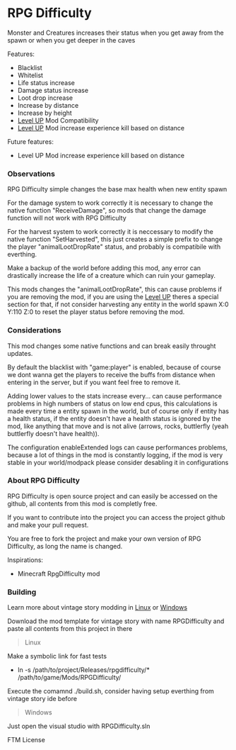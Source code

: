 # RPG Difficulty
Monster and Creatures increases their status when you get away from the spawn or when you get deeper in the caves

Features:
- Blacklist
- Whitelist
- Life status increase
- Damage status increase
- Loot drop increase
- Increase by distance
- Increase by height
- [Level UP](https://mods.vintagestory.at/levelup) Mod Compatibility
- [Level UP](https://mods.vintagestory.at/levelup) Mod increase experience kill based on distance

Future features:
- Level UP Mod increase experience kill based on distance

### Observations
RPG Difficulty simple changes the base max health when new entity spawn

For the damage system to work correctly it is necessary to change the native function "ReceiveDamage", so mods that change the damage function will not work with RPG Difficulty

For the harvest system to work correctly it is neccessary to modify the native function "SetHarvested", this just creates a simple prefix to change the player "animalLootDropRate" status, and probably is compatibile with everthing.

Make a backup of the world before adding this mod, any error can drastically increase the life of a creature which can ruin your gameplay.

This mods changes the "animalLootDropRate", this can cause problems if you are removing the mod, if you are using the [Level UP](https://mods.vintagestory.at/levelup) theres a special section for that, if not consider harvesting any entity in the world spawn X:0 Y:110 Z:0 to reset the player status before removing the mod.

### Considerations
This mod changes some native functions and can break easily throught updates.

By default the blacklist with "game:player" is enabled, because of course we dont wanna get the players to receive the buffs from distance when entering in the server, but if you want feel free to remove it.

Adding lower values to the stats increase every... can cause performance problems in high numbers of status on low end cpus, this calculations is made every time a entity spawn in the world, but of course only if entity has a health status, if the entity doesn't have a health status is ignored by the mod, like anything that move and is not alive (arrows,  rocks, buttlerfly (yeah buttlerfly doesn't have health)).

The configuration enableExtended logs can cause performances problems, because a lot of things in the mod is constantly logging, if the mod is very stable in your world/modpack please consider desabling it in configurations

### About RPG Difficulty
RPG Difficulty is open source project and can easily be accessed on the github, all contents from this mod is completly free.

If you want to contribute into the project you can access the project github and make your pull request.

You are free to fork the project and make your own version of RPG Difficulty, as long the name is changed.

Inspirations: 
- Minecraft RpgDifficulty mod

### Building
Learn more about vintage story modding in [Linux](https://github.com/LeandroTheDev/arch_linux/wiki/Games#vintage-story-modding) or [Windows](https://wiki.vintagestory.at/index.php/Modding:Setting_up_your_Development_Environment)

Download the mod template for vintage story with name RPGDifficulty and paste all contents from this project in there

> Linux

Make a symbolic link for fast tests
- ln -s /path/to/project/Releases/rpgdifficulty/* /path/to/game/Mods/RPGDifficulty/

Execute the comamnd ./build.sh, consider having setup everthing from vintage story ide before

> Windows

Just open the visual studio with RPGDifficulty.sln

FTM License
